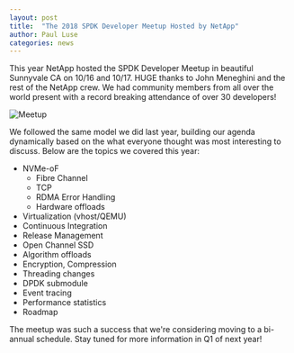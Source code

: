 ```yaml
---
layout: post
title:  "The 2018 SPDK Developer Meetup Hosted by NetApp"
author: Paul Luse
categories: news
---
```


This year NetApp hosted the SPDK Developer Meetup in beautiful Sunnyvale CA on 10/16 and 10/17.  HUGE thanks to
John Meneghini and the rest of the NetApp crew.  We had community members from all over the world present with
a record breaking attendance of over 30 developers!

![Meetup](../../../../../img/blog/devwork.jpg "Work Time")

We followed the same model we did last year, building our agenda dynamically based on the what everyone thought
was most interesting to discuss.  Below are the topics we covered this year:

- NVMe-oF
	- Fibre Channel
	- TCP
	- RDMA Error Handling
	- Hardware offloads
- Virtualization (vhost/QEMU)
- Continuous Integration
- Release Management
- Open Channel SSD
- Algorithm offloads
- Encryption, Compression
- Threading changes
- DPDK submodule
- Event tracing
- Performance statistics
- Roadmap

The meetup was such a success that we're considering moving to a bi-annual schedule.  Stay tuned for more information in Q1 of next year!
